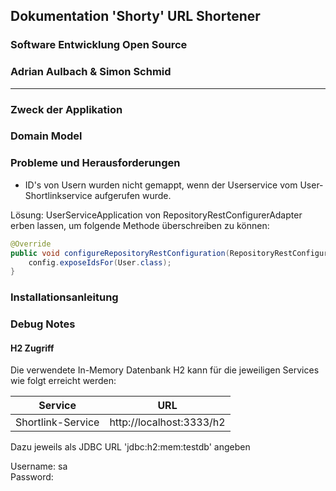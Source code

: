 ## Dokumentation 'Shorty' URL Shortener
### Software Entwicklung Open Source
### Adrian Aulbach & Simon Schmid
---

### Zweck der Applikation

### Domain Model

### Probleme und Herausforderungen

- ID's von Usern wurden nicht gemappt, wenn der Userservice vom User-Shortlinkservice aufgerufen wurde.  

Lösung: 
UserServiceApplication von RepositoryRestConfigurerAdapter erben lassen, um folgende Methode überschreiben zu können:

```java
@Override
public void configureRepositoryRestConfiguration(RepositoryRestConfiguration config) {
	config.exposeIdsFor(User.class);
}
```

### Installationsanleitung

### Debug Notes

#### H2 Zugriff
Die verwendete In-Memory Datenbank H2 kann für die jeweiligen Services wie folgt erreicht werden:

| Service               | URL                       |
| ----------------------|---------------------------| 
| Shortlink-Service     | http://localhost:3333/h2  |


Dazu jeweils als JDBC URL 'jdbc:h2:mem:testdb' angeben  

Username: sa   
Password:


